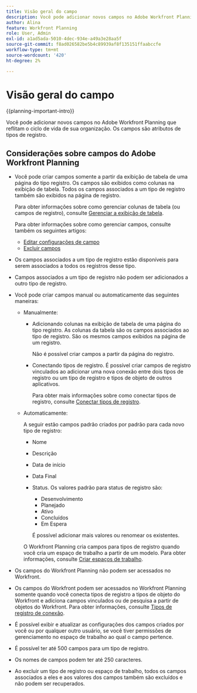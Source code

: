 ```yaml
---
title: Visão geral do campo
description: Você pode adicionar novos campos no Adobe Workfront Planning que reflitam o ciclo de vida de sua organização. Os campos são atributos de tipos de registro.
author: Alina
feature: Workfront Planning
role: User, Admin
exl-id: a1ad5ada-5010-4dec-934e-a49a3e28aa5f
source-git-commit: f8ad026582be5b4c89939af8f135151ffaabccfe
workflow-type: tm+mt
source-wordcount: '420'
ht-degree: 2%

---
```



# Visão geral do campo

{{planning-important-intro}}

Você pode adicionar novos campos no Adobe Workfront Planning que reflitam o ciclo de vida de sua organização. Os campos são atributos de tipos de registro.


## Considerações sobre campos do Adobe Workfront Planning

* Você pode criar campos somente a partir da exibição de tabela de uma página do tipo registro. Os campos são exibidos como colunas na exibição de tabela. Todos os campos associados a um tipo de registro também são exibidos na página de registro.

  Para obter informações sobre como gerenciar colunas de tabela (ou campos de registro), consulte [Gerenciar a exibição de tabela](/help/quicksilver/planning/views/manage-the-table-view.md).

  Para obter informações sobre como gerenciar campos, consulte também os seguintes artigos:

   * [Editar configurações de campo](/help/quicksilver/planning/fields/edit-fields.md)
   * [Excluir campos](/help/quicksilver/planning/fields/delete-fields.md)

* Os campos associados a um tipo de registro estão disponíveis para serem associados a todos os registros desse tipo. <!--will this change and will the fields be available for other record types, too?! Also, the next bullet might need to change too if this one changes -->

* Campos associados a um tipo de registro não podem ser adicionados a outro tipo de registro. <!-- this will change when they open the Field library tab when creating a field-->

* Você pode criar campos manual ou automaticamente das seguintes maneiras:

   * Manualmente:

      * Adicionando colunas na exibição de tabela de uma página do tipo registro. As colunas da tabela são os campos associados ao tipo de registro. São os mesmos campos exibidos na página de um registro.

        Não é possível criar campos a partir da página do registro.

      * Conectando tipos de registro. É possível criar campos de registro vinculados ao adicionar uma nova conexão entre dois tipos de registro ou um tipo de registro e tipos de objeto de outros aplicativos.

        <!--* Importing record types with fields using a CSV or an Excel file. - this is not available yet-->

        Para obter mais informações sobre como conectar tipos de registro, consulte [Conectar tipos de registro](/help/quicksilver/planning/architecture/connect-record-types.md).

     <!--* By importing record types using an Excel or CSV file. For more information, see [Create record types](/help/quicksilver/planning/architecture/create-record-types.md). -->

   * Automaticamente:

     A seguir estão campos padrão criados por padrão para cada novo tipo de registro:

      * Nome
      * Descrição
      * Data de início
      * Data Final
      * Status. Os valores padrão para status de registro são:
         * Desenvolvimento
         * Planejado
         * Ativo
         * Concluídos
         * Em Espera

        É possível adicionar mais valores ou renomear os existentes.

     O Workfront Planning cria campos para tipos de registro quando você cria um espaço de trabalho a partir de um modelo. Para obter informações, consulte [Criar espaços de trabalho](/help/quicksilver/planning/architecture/create-workspaces.md).

* Os campos do Workfront Planning não podem ser acessados no Workfront.

* Os campos do Workfront podem ser acessados no Workfront Planning somente quando você conecta tipos de registro a tipos de objeto do Workfront e adiciona campos vinculados ou de pesquisa a partir de objetos do Workfront. Para obter informações, consulte [Tipos de registro de conexão](/help/quicksilver/planning/architecture/connect-record-types.md).

* É possível exibir e atualizar as configurações dos campos criados por você ou por qualquer outro usuário, se você tiver permissões de gerenciamento no espaço de trabalho ao qual o campo pertence.

* É possível ter até 500 campos para um tipo de registro.

* Os nomes de campos podem ter até 250 caracteres.

* Ao excluir um tipo de registro ou espaço de trabalho, todos os campos associados a eles e aos valores dos campos também são excluídos e não podem ser recuperados. <!-- this might change with a possible recycle bin solution?!-->
